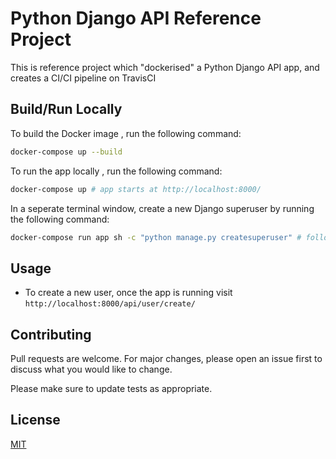# Python Django API Reference Project

This is reference project which "dockerised" a Python Django API app, and creates a CI/CI pipeline on TravisCI

## Build/Run Locally

To build the Docker image , run the following command:

```bash
docker-compose up --build
```

To run the app locally , run the following command:

```bash
docker-compose up # app starts at http://localhost:8000/
```

In a seperate terminal window, create a new Django superuser by running the following command:

```bash
docker-compose run app sh -c "python manage.py createsuperuser" # follow instructions to create a new Django superuser
```

## Usage

- To create a new user, once the app is running visit `http://localhost:8000/api/user/create/`

## Contributing

Pull requests are welcome. For major changes, please open an issue first to discuss what you would like to change.

Please make sure to update tests as appropriate.

## License

[MIT](https://choosealicense.com/licenses/mit/)

